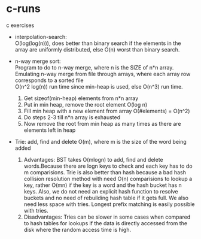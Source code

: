 c-runs
======

c exercises

 - interpolation-search: <br>O(log(log(n))), does better than binary search if the elements in the array are uniformly distributed, else O(n) worst than binary search.

 - n-way merge sort: <br>Program to do to n-way merge, where n is the SIZE of n*n array. Emulating n-way merge from file through arrays, where each array row corresponds to a sorted file<br>O(n^2 log(n)) run time since min-heap is used, else O(n^3) run time.
    1. Get sizeof(min-heap) elements from n*n array
    2. Put in min heap, remove the root element O(log n)
    3. Fill min heap with a new element from array O(#elements) = O(n^2)
    4. Do steps 2-3 till n*n array is exhausted
    5. Now remove the root from min heap as many times as there are elements left in heap

 - Trie: add, find and delete O(m), where m is the size of the word being added<br>
    1. Advantages: BST takes O(mlogn) to add, find and delete words.Because there are logn keys to check and each key has to do m comparisions. Trie is also better than hash because a bad hash collision resolution method with need O(n) comparisions to lookup a key, rather O(mn) if the key is a word and the hash bucket has n keys. Also, we do not need an explicit hash function to resolve buckets and no need of rebuilding hash table if it gets full. We also need less space with tries. Longest prefix matching is easily possible with tries.
    2. Disadvantages: Tries can be slower in some cases when compared to hash tables for lookups if the data is directly accessed from the disk where the random access time is high.
